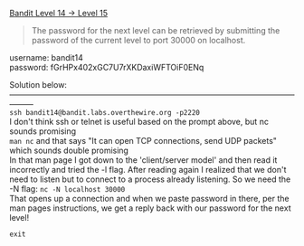 [Bandit Level 14 → Level 15](https://overthewire.org/wargames/bandit/bandit15.html)

> The password for the next level can be retrieved by submitting the password of the current level to port 30000 on localhost.  

username: bandit14  
password: fGrHPx402xGC7U7rXKDaxiWFTOiF0ENq  

Solution below:  
———————————————————————————————————————  
`ssh bandit14@bandit.labs.overthewire.org -p2220`  
I don't think ssh or telnet is useful based on the prompt above, but nc sounds promising  
`man nc` and that says "It can open TCP connections, send UDP packets" which sounds double promising  
In that man page I got down to the 'client/server model' and then read it incorrectly and tried the -l flag. After reading again I realized that we don't need to listen but to connect to a process already listening. So we need the -N flag: `nc -N localhost 30000`  
That opens up a connection and when we paste password in there, per the man pages instructions, we get a reply back with our password for the next level!


`exit`  